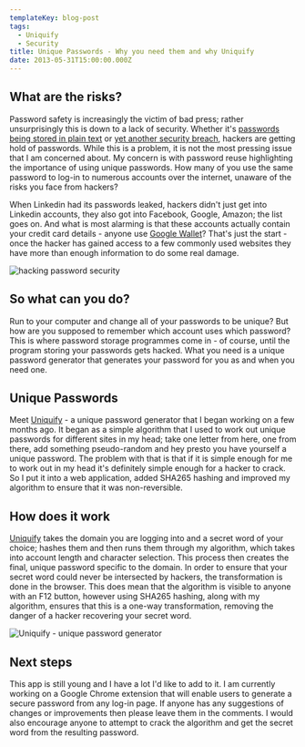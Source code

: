 ```yaml
---
templateKey: blog-post
tags:
  - Uniquify
  - Security
title: Unique Passwords - Why you need them and why Uniquify
date: 2013-05-31T15:00:00.000Z
---
```


## What are the risks?

Password safety is increasingly the victim of bad press; rather unsurprisingly this is down to a lack of security. Whether it's [passwords being stored in plain text][1] or [yet another security breach][2], hackers are getting hold of passwords. While this is a problem, it is not the most pressing issue that I am concerned about. My concern is with password reuse highlighting the importance of using unique passwords. How many of you use the same password to log-in to numerous accounts over the internet, unaware of the risks you face from hackers?

<!--excerpt-->

When Linkedin had its passwords leaked, hackers didn't just get into Linkedin accounts, they also got into Facebook, Google, Amazon; the list goes on. And what is most alarming is that these accounts actually contain your credit card details - anyone use [Google Wallet][3]? That's just the start - once the hacker has gained access to a few commonly used websites they have more than enough information to do some real damage.

![hacking password security][4]

## So what can you do?

Run to your computer and change all of your passwords to be unique? But how are you supposed to remember which account uses which password? This is where password storage programmes come in - of course, until the program storing your passwords gets hacked. What you need is a unique password generator that generates your password for you as and when you need one.

## Unique Passwords

Meet [Uniquify][5] - a unique password generator that I began working on a few months ago. It began as a simple algorithm that I used to work out unique passwords for different sites in my head; take one letter from here, one from there, add something pseudo-random and hey presto you have yourself a unique password. The problem with that is that if it is simple enough for me to work out in my head it's definitely simple enough for a hacker to crack. So I put it into a web application, added SHA265 hashing and improved my algorithm to ensure that it was non-reversible.

## How does it work

[Uniquify][5] takes the domain you are logging into and a secret word of your choice; hashes them and then runs them through my algorithm, which takes into account length and character selection. This process then creates the final, unique password specific to the domain. In order to ensure that your secret word could never be intersected by hackers, the transformation is done in the browser. This does mean that the algorithm is visible to anyone with an F12 button, however using SHA265 hashing, along with my algorithm, ensures that this is a one-way transformation, removing the danger of a hacker recovering your secret word.

![Uniquify - unique password generator][6]

## Next steps

This app is still young and I have a lot I'd like to add to it. I am currently working on a Google Chrome extension that will enable users to generate a secure password from any log-in page. If anyone has any suggestions of changes or improvements then please leave them in the comments. I would also encourage anyone to attempt to crack the algorithm and get the secret word from the resulting password.

   [1]: http://plaintextoffenders.com/ "plain text offenders"
   [2]: https://drupal.org/news/130529SecurityUpdate "Important Security Update: Reset Your Drupal.org Password"
   [3]: https://wallet.google.com/ "Google Wallet"
   [4]: /../images//hackers_security_password-100004008-gallery.jpg
   [5]: http://www.macsentom.co.uk/Uniquify "Uniquify - Secure Password Generator"
   [6]: /../images/Uniquify.png
